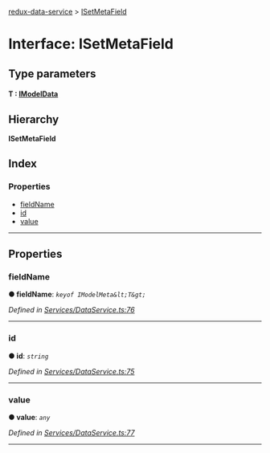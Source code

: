 [redux-data-service](../README.md) > [ISetMetaField](../interfaces/isetmetafield.md)

# Interface: ISetMetaField

## Type parameters
#### T :  [IModelData](imodeldata.md)
## Hierarchy

**ISetMetaField**

## Index

### Properties

* [fieldName](isetmetafield.md#fieldname)
* [id](isetmetafield.md#id)
* [value](isetmetafield.md#value)

---

## Properties

<a id="fieldname"></a>

###  fieldName

**● fieldName**: *`keyof IModelMeta&lt;T&gt;`*

*Defined in [Services/DataService.ts:76](https://github.com/Rediker-Software/redux-data-service/blob/9a774aa/src/Services/DataService.ts#L76)*

___
<a id="id"></a>

###  id

**● id**: *`string`*

*Defined in [Services/DataService.ts:75](https://github.com/Rediker-Software/redux-data-service/blob/9a774aa/src/Services/DataService.ts#L75)*

___
<a id="value"></a>

###  value

**● value**: *`any`*

*Defined in [Services/DataService.ts:77](https://github.com/Rediker-Software/redux-data-service/blob/9a774aa/src/Services/DataService.ts#L77)*

___

